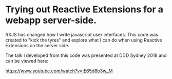 # Trying out Reactive Extensions for a webapp server-side.

RXJS has changed how I write javascript user interfaces. This code was created to "kick the tyres"
and explore what I can do when using Reactive Extensions on the server side.

The talk i developed from this code was presented at DDD Sydney 2018 and can be viewed here:

https://www.youtube.com/watch?v=jE65d8b3w_M
